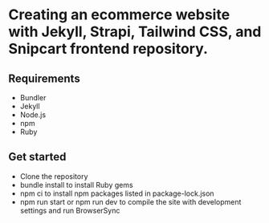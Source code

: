 # Creating an ecommerce website with Jekyll, Strapi, Tailwind CSS, and Snipcart frontend repository.

## Requirements
- Bundler
- Jekyll
- Node.js
- npm
- Ruby

## Get started

- Clone the repository
- bundle install to install Ruby gems
- npm ci to install npm packages listed in package-lock.json
- npm run start or npm run dev to compile the site with development settings and run BrowserSync